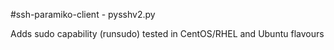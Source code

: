 #ssh-paramiko-client - pysshv2.py

Adds sudo capability (runsudo)
tested in CentOS/RHEL and Ubuntu flavours
